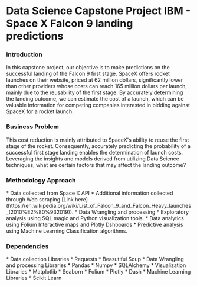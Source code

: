 <h1>Data Science Capstone Project IBM - Space X Falcon 9 landing predictions</h1>
<h3>Introduction</h3>
In this capstone project, our objective is to make predictions on the successful landing of the Falcon 9 first stage. SpaceX offers rocket launches on their website, priced at 62 million dollars, significantly lower than other providers whose costs can reach 165 million dollars per launch, mainly due to the reusability of the first stage. By accurately determining the landing outcome, we can estimate the cost of a launch, which can be valuable information for competing companies interested in bidding against SpaceX for a rocket launch.

<h3>Business Problem</h3>
This cost reduction is mainly attributed to SpaceX's ability to reuse the first stage of the rocket. Consequently, accurately predicting the probability of a successful first stage landing enables the determination of launch costs. Leveraging the insights and models derived from utilizing Data Science techniques, what are certain factors that may affect the landing outcome?

<h3> Methodology Approach</h3>
* Data collected from Space X API 
* Additional information collected through Web scraping [Link here](https://en.wikipedia.org/wiki/List_of_Falcon_9_and_Falcon_Heavy_launches_(2010%E2%80%932019)). 
* Data Wrangling and processing
* Exploratory analysis using SQL magic and Python visualization tools.
* Data analytics using Folium Interactive maps and Plotly Dshboards
* Predictive analysis using Machine Learning Classification algorithms.

<h3> Dependencies</h3>
* Data collection Libraries
    * Requests
    * Beasutiful Soup
* Data Wrangling and processing Libraries
    * Pandas
    * Numpy
    * SQLAlchemy
* Visualization Libraries
    * Matplotlib
    * Seaborn
    * Folium
    * Plotly
    * Dash
* Machine Learning Libraries
    * Scikit Learn
